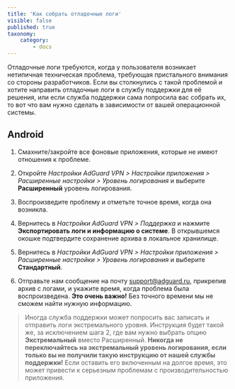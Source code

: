 ```yaml
---
title: 'Как собрать отладочные логи'
visible: false 
published: true
taxonomy:
    category:
        - docs
---
```


Отладочные логи требуются, когда у пользователя возникает нетипичная техническая проблема, требующая пристального внимания со стороны разработчиков. Если вы столкнулись с такой проблемой и хотите направить отладочные логи в службу поддержки для её решения, или если служба поддержки сама попросила вас собрать их, то вот что вам нужно сделать в зависимости от вашей операционной системы.


## Android

1. Смахните/закройте все фоновые приложения, которые не имеют отношения к проблеме.

2. Откройте *Настройки AdGuard VPN > Настройки приложения > Расширенные настройки > Уровень логирования* и выберите **Расширенный** уровень логирования.

3. Воспроизведите проблему и отметьте точное время, когда она возникла.

4. Вернитесь в *Настройки AdGuard VPN > Поддержка* и нажмите **Экспортировать логи и информацию о системе**. В открывшемся окошке подтвердите сохранение архива в локальное хранилище. 

5. Вернитесь в *Настройки AdGuard VPN > Настройки приложения > Расширенные настройки > Уровень логирования* и выберите **Стандартный**.

6. Отправьте нам сообщение на почту support@adguard.ru, прикрепив архив с логами, и укажите время, когда проблема была воспроизведена. **Это очень важно!** Без точного времени мы не сможем найти нужную информацию.


> Иногда служба поддержки может попросить вас записать и отправить логи экстремального уровня. Инструкция будет такой же, за исключением шага 2, где вам нужно выбрать опцию **Экстремальный** вместо Расширенный. **Никогда не переключайтесь на экстремальный уровень логирования, если только вы не получили такую инструкцию от нашей службы поддержки!** Если оставить его включенным на долгое время, это может привести к серьезным проблемам с производительностью приложения.
